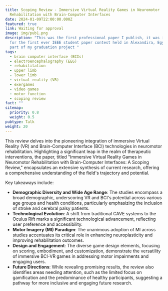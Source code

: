 ```yaml
---
title: Scoping Review - Immersive Virtual Reality Games in Neuromotor
  Rehabilitation with Brain-Computer Interfaces
date: 2024-01-09T22:00:00.000Z
featured: true
link: Waiting for approval
image: img/pub1.png
description: "This was the first professional paper I publish, it was intended
  for the first ever IEEE student paper contest held in Alexandira, Egypt and is
  part of my graduation project "
tags:
  - brain computer interface (BCIs)
  - electroencephalography (EEG)
  - rehabilitation
  - upper limb
  - lower limb
  - virtual reality (VR)
  - exergames
  - video games
  - motor function
  - scoping review
fact: ""
sitemap:
  priority: 0.8
  weight: 0.5
pubtype: Talk
weight: 20
---
```



This review delves into the pioneering integration of immersive Virtual Reality (VR) and Brain-Computer Interface (BCI) technologies in neuromotor rehabilitation. Highlighting a significant leap in the realm of therapeutic interventions, the paper, titled "Immersive Virtual Reality Games in Neuromotor Rehabilitation with Brain-Computer Interfaces: A Scoping Review," encapsulates an extensive synthesis of current research, offering a comprehensive understanding of the field's trajectory and potential.

Key takeaways include:

* **Demographic Diversity and Wide Age Range**: The studies encompass a broad demographic, underscoring VR and BCI's potential across various age groups and health conditions, particularly emphasizing the inclusion of stroke and cerebral palsy patients.
* **Technological Evolution**: A shift from traditional CAVE systems to the Oculus Rift marks a significant technological advancement, reflecting user preference and accessibility.
* **Motor Imagery (MI) Paradigm**: The unanimous adoption of MI across studies accentuates its critical role in enhancing neuroplasticity and improving rehabilitation outcomes.
* **Design and Engagement**: The diverse game design elements, focusing on scoring, embodiment, and customization, demonstrate the versatility of immersive BCI-VR games in addressing motor impairments and engaging users.
* **Future Directions**: While revealing promising results, the review also identifies areas needing attention, such as the limited focus on gamification and the predominance of healthy participants, suggesting a pathway for more inclusive and engaging future research.